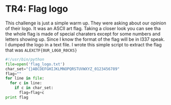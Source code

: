 # TR4: Flag logo 
This challenge is just a simple warm up. They were asking about our opinion of their logo. It was an ASCII art flag. Taking a closer look you can see tha the whole flag is made of special charaters except for some numbers and letters showing up. Since I know the format of the flag will be in l337 speak. I dumped the logo in a text file. I wrote this simple script to extract the flag that was ```ALEXCTF{0UR_L0G0_R0CKS}```

```python
#!/usr/bin/python
file=open('flag_logo.txt')
char_set="{}ABCDEFGHIJKLMNOPQRSTUVWXYZ_0123456789"
flag=""
for line in file:
  for c in line:
    if c in char_set:
      flag=flag+c
print flag
```